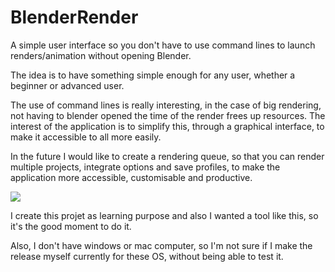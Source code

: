 # BlenderRender

A simple user interface so you don't have to use command lines to launch renders/animation without opening Blender.

The idea is to have something simple enough for any user, whether a beginner or advanced user.

The use of command lines is really interesting, in the case of big rendering, not having to blender opened the time of the render frees up resources.
The interest of the application is to simplify this, through a graphical interface, to make it accessible to all more easily.

In the future I would like to create a rendering queue, so that you can render multiple projects, integrate options and save profiles, to make the application more accessible, customisable and productive.

![](https://i.imgur.com/uBdqY87.png)

I create this projet as learning purpose and also I wanted a tool like this, so it's the good moment to do it.

Also, I don't have windows or mac computer, so I'm not sure if I make the release myself currently for these OS, without being able to test it.
